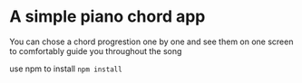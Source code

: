 # A simple piano chord app
You can chose a chord progrestion one by one
and see them on one screen to 
comfortably guide you throughout the song

use npm to install
`npm install`

